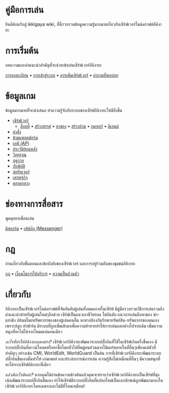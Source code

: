 # คู่มือการเล่น

ยินดีต้อนรับสู่ ikkigaya wiki, ที่นี่รวบรวมข้อมูลความรู้มากมายเกี่ยวกับเซิร์ฟเวอร์ไมน์คราฟต์อิคิงายะ

# การเริ่มต้น

บทความและคำแนะนำสำคัญที่จะช่วยเข้าเล่นเซิร์ฟเวอร์อิคิงายะ

[การลงทะเบียน](/wiki/register) • [การเข้าสู่ระบบ](/wiki/login) • [การเพิ่มเซิร์ฟเวอร์](/wiki/add-server) • [คำถามที่พบบ่อย](/wiki/faq)

# ข้อมูลเกม

ข้อมูลมากมายที่จะนำเสนอ ทำความรู้จักกับระบบของเซิร์ฟอิคิงายะให้ดียิ่งขึ้น

- [เซิร์ฟเวอร์](/wiki/servers)
  - [ล็อบบี้](/wiki/servers/lobby) • [สร้างสรรค์](/wiki/servers/creative) • [หาของ](/wiki/servers) • [สร้างบ้าน](/wiki/servers) • [เนเทอร์](/wiki/servers/nether) • [ดิเอนด์](/wiki/servers/the-end)
- [คำสั่ง](/wiki/commands)
- [ข้ามแพลตฟอร์ม](/wiki/cross-platform)
- [เอพี (AP)](/wiki/actionpoints)
- [ประวัติย้อนหลัง](/wiki/coreprotect)
- [วิญญาณ](/wiki/soul)
- [ฤดูกาล](/wiki/seasons)
- [ภัยพิบัติ](/wiki/disasters)
- [สทรัคเจอร์](/wiki/structures)
- [เศรษฐกิจ](/wiki/economy)
- [ตลาดกลาง](/wiki/auction-house)

# ช่องทางการสื่อสาร 

พูดคุยหาเพื่อนเล่น

[ดิสคอร์ด](https://discord.gg/4gs67NDgWt) • [เฟซบุ๊ก (Messenger)](https://m.me/j/Abbi8E5ygCxbw1i_/)

# กฎ

อ่านเกี่ยวกับขั้นตอนและข้อบังคับของเซิร์ฟเวอร์ และการอยู่ร่วมกันของชุมชนอิคิงายะ

[กฎ](/rules) • [เงื่อนไขการให้บริการ](/terms) • [ความเป็นส่วนตัว](/privacy)

# เกี่ยวกับ

อิคิงายะเป็นเซิร์ฟเวอร์ไมน์คราฟต์ที่จัดอันดับผู้เล่นทั้งหมดภายในเซิร์ฟ มีคู่มือรวบรวมวิธีการเล่นรวมถึงคำแนะนำสำหรับผู้เล่นใหม่ๆอีกด้วย เซิร์ฟเป็นแนวเอาชีวิตรอด ไต่อันดับ แนวการเล่นคือหาของ ฆ่า-แย่งชิง ปล้นขโมยทรัพยากรของของผู้เล่นคนอื่น หาทางป้องกันรักษาทรัพย์สิน-ทรัพยากรของตนเอง เพราะปลูก ทำฟาร์ม มีระบบที่ถูกเพิ่มเข้ามาเพื่อความท้าทายทำให้การเล่นแตกต่างไปจากเดิม เพิ่มความสนุกที่หาไม่ได้จากโหมดเล่นคนเดียว

*อะไรที่ทำให้อิคิงายะแตกต่าง?*
เซิร์ฟเวอร์อิคิงายะพัฒนาระบบปลั๊กอินที่ใช้ในเซิร์ฟเกินครึ่งขึ้นเอง มีระบบปลั๊กอินที่ดาวน์โหลดหรือหาซื้อโดยทั่วไปที่หมู่คนส่วนมากใช้แผร่หลายในที่อื่นๆเพียงแค่ตัวที่สำคัญๆ อย่างเช่น CMI, WorldEdit, WorldGuard เป็นต้น
การที่เซิร์ฟเวอร์อิคิงายะพัฒนาระบบปลั๊กอินขึ้นเองนั้นทำให้ เกมเพลย์ และประสบการณ์การเล่น ความรู้สึกไม่เหมือนที่อื่นๆ มีความสนุกที่หาได้จากเซิร์ฟอิคิงายะที่เดียว

*แล้วมีอะไรดีหล่ะ?*
หากคุณได้อ่านข้อความข้างต้นแล้วคุณจะทราบว่าเซิร์ฟเวอร์อิคิงายะเป็นเซิร์ฟที่มุ่งเน้นพัฒนาระบบปลั๊กอินขึ้นเอง ทำให้เซิร์ฟมีระบบปลั๊กอินที่แปลกใหม่เป็นเอกลักษณ์ถูกพัฒนามาลงในเซิร์ฟเวอร์อิคิงายะโดยเฉพาะและไม่มีที่ไหนเหมือน!
